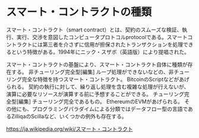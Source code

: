 # スマート・コントラクトの種類
スマート・コントラクト（smart contract）とは、契約のスムーズな検証、執行、実行、交渉を意図したコンピュータプロトコルprotocolである。スマートコントラクトには第三者を介さずに信用が担保されたトランザクションを処理できるという特徴がある。1994年にニック・スザボ（英語版）により提唱された。

スマート・コントラクトの基盤により、スマート・コントラクト自体に種類が存在する。
非チューリング完全型[編集]
ループ処理ができないなどの、非チューリング完全な特徴を持つスマート・コントラクト。 BitcoinのScriptなどがあげられる。 契約の執行に対して、繰り返し処理を含む複雑な処理が行えないが、演算に必要なリソースが演算する前に予想することができる。
チューリング完全型[編集]
チューリング完全であるもの。 EthereumのEVMがあげられる。
その他にも、プログラミングパラダイムによる分類ではデータフロー型の言語であるZilliqaのScillaなど、いくつかの例外も存在する。

https://ja.wikipedia.org/wiki/スマート・コントラクト
